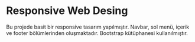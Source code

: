# Responsive Web Desing
Bu projede basit bir responsive tasarım yapılmıştır. Navbar, sol menü, içerik ve footer bölümlerinden oluşmaktadır.
Bootstrap kütüphanesi kullanılmıştır.
